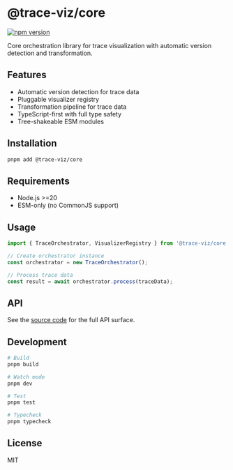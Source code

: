 # @trace-viz/core

[![npm version](https://img.shields.io/npm/v/@trace-viz/core.svg)](https://www.npmjs.com/package/@trace-viz/core)

Core orchestration library for trace visualization with automatic version detection and transformation.

## Features

- Automatic version detection for trace data
- Pluggable visualizer registry
- Transformation pipeline for trace data
- TypeScript-first with full type safety
- Tree-shakeable ESM modules

## Installation

```bash
pnpm add @trace-viz/core
```

## Requirements

- Node.js >=20
- ESM-only (no CommonJS support)

## Usage

```typescript
import { TraceOrchestrator, VisualizerRegistry } from '@trace-viz/core';

// Create orchestrator instance
const orchestrator = new TraceOrchestrator();

// Process trace data
const result = await orchestrator.process(traceData);
```

## API

See the [source code](src/index.ts) for the full API surface.

## Development

```bash
# Build
pnpm build

# Watch mode
pnpm dev

# Test
pnpm test

# Typecheck
pnpm typecheck
```

## License

MIT
